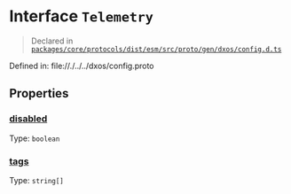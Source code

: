 # Interface `Telemetry`
> Declared in [`packages/core/protocols/dist/esm/src/proto/gen/dxos/config.d.ts`]()

Defined in:
   file://./../../dxos/config.proto

## Properties
### [disabled]()
Type: <code>boolean</code>

### [tags]()
Type: <code>string[]</code>

